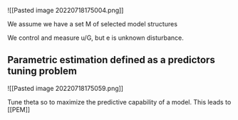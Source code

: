 
![[Pasted image 20220718175004.png]]

We assume we have a set M of selected model structures

We control and measure u/G, but e is unknown disturbance.



## Parametric estimation defined as a predictors tuning problem
![[Pasted image 20220718175059.png]]


Tune theta so to maximize the predictive capability of a model. This leads to [[PEM]]
